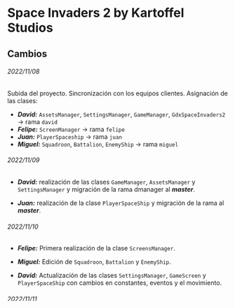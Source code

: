 # Space Invaders 2 by Kartoffel Studios
## Cambios
###### 2022/11/08
Subida del proyecto. Sincronización con los equipos clientes.
Asignación de las clases:
- ***David:*** `AssetsManager`, `SettingsManager`, `GameManager`,  `GdxSpaceInvaders2` -> rama `david`
- ***Felipe:*** `ScreenManager` -> rama `felipe`
- ***Juan:*** `PlayerSpaceship` -> rama  `juan`
- ***Miguel:*** `Squadroon`, `Battalion`, `EnemyShip` -> rama `miguel`

###### 2022/11/09
- ***David:*** realización de las clases `GameManager`, `AssetsManager` y `SettingsManager` y 
migración de la rama dmanager al ***master***.

- ***Juan:*** realización de la clase `PlayerSpaceShip` y migración de la rama al ***master***.

###### 2022/11/10
- ***Felipe:*** Primera realización de la clase `ScreensManager`.

- ***Miguel:*** Edición de `Squadroon`, `Battalion` y `EnemyShip`.

- ***David:*** Actualización de las clases `SettingsManager`, `GameScreen` y `PlayerSpaceShip` 
con cambios en constantes, eventos y el movimiento.

###### 2022/11/11
- ***David:*** Migración de los últimos cambios de la rama ***dmanager*** al ***master***.

- ***Miguel:*** Migración de toda la rama ***menemy*** al ***master***.

- ***Felipe:*** Migración de la rama ***fscreen*** al ***master***.

- ***Juan:*** Actualización de las clases tras la realización de todas las migraciones para 
adaptarlas correctamente.

###### 2022/11/14
- ***Juan:*** Actualización de algunas clases para incorporar cambios en el *singleton* y la privatización 
de clases.

- ***Felipe:*** Clase `ScreenManager` actualizada para satisfacer los requisitos del sprint.
actual. Migración de la rama ***fscreen*** a la ***master***.

###### 2022/11/15
- ***Juan:*** Subido el arreglo al error de las animaciones de los enemigos.

Asignación de clases para nuevo *sprint*:
- ***David:*** `GameOverScreen`+, `HeroBullet`+ **+** `GUISettings`+ -> rama `david`
- ***Felipe:*** `SettingsScreen`+, `CreditsScreen`+ -> rama `felipe`
- ***Juan:*** `LanguageManager`+, `GameScreen` -> rama  `juan`
- ***Miguel:*** `SplashScreen`+, crear Atlas con disparos -> rama `miguel`
* *Un más («+») pegada a la clase por detrás significa que es una clase nueva.*
